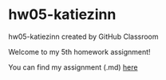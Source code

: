 # hw05-katiezinn
hw05-katiezinn created by GitHub Classroom

Welcome to my 5th homework assignment!

You can find my assignment (.md) [here](https://github.com/STAT545-UBC-students/hw05-katiezinn/blob/master/HW_05_KZ.md) 
